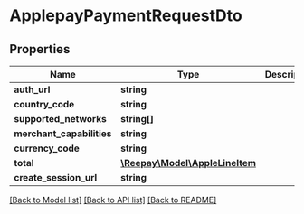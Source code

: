 # ApplepayPaymentRequestDto

## Properties
Name | Type | Description | Notes
------------ | ------------- | ------------- | -------------
**auth_url** | **string** |  | [optional] 
**country_code** | **string** |  | [optional] 
**supported_networks** | **string[]** |  | [optional] 
**merchant_capabilities** | **string** |  | [optional] 
**currency_code** | **string** |  | [optional] 
**total** | [**\Reepay\Model\AppleLineItem**](AppleLineItem.md) |  | [optional] 
**create_session_url** | **string** |  | [optional] 

[[Back to Model list]](../../README.md#documentation-for-models) [[Back to API list]](../../README.md#documentation-for-api-endpoints) [[Back to README]](../../README.md)

